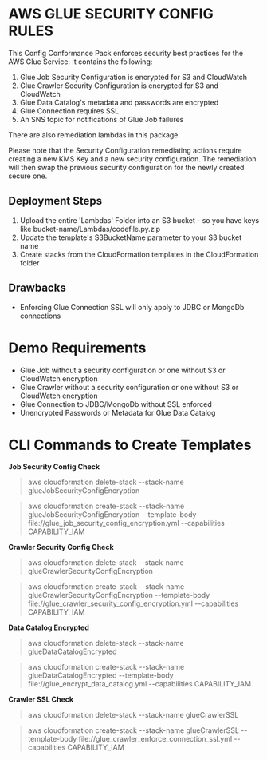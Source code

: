 # AWS GLUE SECURITY CONFIG RULES
 This Config Conformance Pack enforces security best practices for the AWS Glue Service. It contains the following:
 1. Glue Job Security Configuration is encrypted for S3 and CloudWatch
 2. Glue Crawler Security Configuration is encrypted for S3 and CloudWatch 
 3. Glue Data Catalog's metadata and passwords are encrypted
 4. Glue Connection requires SSL
 5. An SNS topic for notifications of Glue Job failures

There are also remediation lambdas in this package.

Please note that the Security Configuration remediating actions require creating a new KMS Key and a new security configuration. The remediation will then swap the previous security configuration for the newly created secure one. 

## Deployment Steps
1. Upload the entire 'Lambdas' Folder into an S3 bucket - so you have keys like bucket-name/Lambdas/codefile.py.zip
2. Update the template's S3BucketName parameter to your S3 bucket name
3. Create stacks from the CloudFormation templates in the CloudFormation folder

## Drawbacks
- Enforcing Glue Connection SSL will only apply to JDBC or MongoDb connections

# Demo Requirements
* Glue Job without a security configuration or one without S3 or CloudWatch encryption
* Glue Crawler without a security configuration or one without S3 or CloudWatch encryption
* Glue Connection to JDBC/MongoDb without SSL enforced
* Unencrypted Passwords or Metadata for Glue Data Catalog

# CLI Commands to Create Templates
**Job Security Config Check**
> aws cloudformation delete-stack --stack-name glueJobSecurityConfigEncryption

> aws cloudformation create-stack --stack-name glueJobSecurityConfigEncryption --template-body file://glue_job_security_config_encryption.yml --capabilities CAPABILITY_IAM


**Crawler Security Config Check**
> aws cloudformation delete-stack --stack-name glueCrawlerSecurityConfigEncryption

> aws cloudformation create-stack --stack-name glueCrawlerSecurityConfigEncryption --template-body file://glue_crawler_security_config_encryption.yml --capabilities CAPABILITY_IAM

**Data Catalog Encrypted**
> aws cloudformation delete-stack --stack-name glueDataCatalogEncrypted

> aws cloudformation create-stack --stack-name glueDataCatalogEncrypted --template-body file://glue_encrypt_data_catalog.yml --capabilities CAPABILITY_IAM

**Crawler SSL Check**
> aws cloudformation delete-stack --stack-name glueCrawlerSSL

> aws cloudformation create-stack --stack-name glueCrawlerSSL --template-body file://glue_crawler_enforce_connection_ssl.yml --capabilities CAPABILITY_IAM


